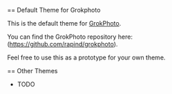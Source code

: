== Default Theme for Grokphoto

This is the default theme for [GrokPhoto](http://grokphoto.org).

You can find the GrokPhoto repository here: (https://github.com/rapind/grokphoto).

Feel free to use this as a prototype for your own theme.

== Other Themes

* TODO
